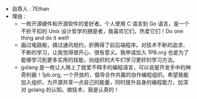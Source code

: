 * 自荐人 : 7Ethan
* 理由 : 
    * 一枚开源硬件和开源软件的爱好者。个人使用 C 语言到 Go 语言，是一个不折不扣的 Unix 设计哲学的拥趸者，我喜欢它们，热爱它们！Do one thing and do it well!
    * 画过电路板，搞过通讯规约，折腾得了前后端程序。对技术不断的追求、不断的学习，让我觉得很开心、很有意义。我申请加入 1PB.org 也是为了能够学习到更多实用的技能，向组织的大牛们学习更好的学习方法。
    * golang 是一枚让人用上了就爱不释手的编程语言，可以说是开发手中的神奇利器！1pb.org, 一个开放的，倡导合作共赢的协作编程组织。希望我能加入组织，为开源共享一点自己的能量，同时提升自身的编程能力，加深对 golang 的认知。做技术，我是认真的！